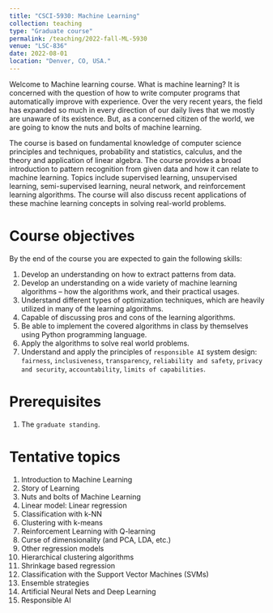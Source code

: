```yaml
---
title: "CSCI-5930: Machine Learning"
collection: teaching
type: "Graduate course"
permalink: /teaching/2022-fall-ML-5930
venue: "LSC-836"
date: 2022-08-01
location: "Denver, CO, USA."
---
```


Welcome to Machine learning course. What is machine learning? It is concerned with the question of how to write computer programs that automatically improve with experience. Over the very recent years, the field has expanded so much in every direction of our daily lives that we mostly are unaware of its existence. But, as a concerned citizen of the world, we are going to know the nuts and bolts of machine learning.

The course is based on fundamental knowledge of computer science principles and techniques, probability and statistics, calculus, and the theory and application of linear algebra. The course provides a broad introduction to pattern recognition from given data and how it can relate to machine learning. Topics include supervised learning, unsupervised learning, semi-supervised learning, neural network, and reinforcement learning algorithms. The course will also discuss recent applications of these machine learning concepts in solving real-world problems.


Course objectives
======
By the end of the course you are expected to gain the following skills:
1. Develop an understanding on how to extract patterns from data.
2. Develop an understanding on a wide variety of machine learning algorithms – how the algorithms work, and their practical usages.
3. Understand different types of optimization techniques, which are heavily utilized in many of the learning algorithms.
4. Capable of discussing pros and cons of the learning algorithms.
5. Be able to implement the covered algorithms in class by themselves using Python programming language.
6. Apply the algorithms to solve real world problems.
7. Understand and apply the principles of `responsible AI` system design: `fairness`, `inclusiveness`, `transparency`, `reliability and safety`, `privacy and security`, `accountability`, `limits of capabilities`. 

Prerequisites
======
1. The `graduate standing`.

Tentative topics
======
1. Introduction to Machine Learning
2. Story of Learning
3. Nuts and bolts of Machine Learning
4. Linear model: Linear regression
5. Classification with k-NN
6. Clustering with k-means
7. Reinforcement Learning with Q-learning
8. Curse of dimensionality (and PCA, LDA, etc.)
9. Other regression models
10. Hierarchical clustering algorithms
11. Shrinkage based regression
12. Classification with the Support Vector Machines (SVMs)
13. Ensemble strategies
14. Artificial Neural Nets and Deep Learning
15. Responsible AI